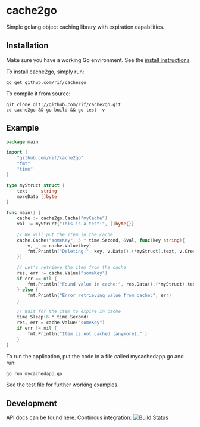 cache2go
========

Simple golang object caching library with expiration capabilities.

## Installation

Make sure you have a working Go environment. See the [install instructions](http://golang.org/doc/install.html).

To install cache2go, simply run:

    go get github.com/rif/cache2go

To compile it from source:

    git clone git://github.com/rif/cache2go.git
    cd cache2go && go build && go test -v

## Example
```go
package main

import (
    "github.com/rif/cache2go"
    "fmt"
    "time"
)

type myStruct struct {
    text     string
    moreData []byte
}

func main() {
    cache := cache2go.Cache("myCache")
    val := myStruct{"This is a test!", []byte{}}

    // We will put the item in the cache
    cache.Cache("someKey", 5 * time.Second, &val, func(key string){
        v, _ := cache.Value(key)
        fmt.Println("Deleting:", key, v.Data().(*myStruct).text, v.CreatedOn())
    })

    // Let's retrieve the item from the cache
    res, err := cache.Value("someKey")
    if err == nil {
        fmt.Println("Found value in cache:", res.Data().(*myStruct).text)
    } else {
        fmt.Println("Error retrieving value from cache:", err)
    }

    // Wait for the item to expire in cache
    time.Sleep(6 * time.Second)
    res, err = cache.Value("someKey")
    if err != nil {
        fmt.Println("Item is not cached (anymore)." )
    }
}
```

To run the application, put the code in a file called mycachedapp.go and run:

    go run mycachedapp.go

See the test file for further working examples.

## Development
API docs can be found [here](http://go.pkgdoc.org/github.com/rif/cache2go).
Continous integration: [![Build Status](https://secure.travis-ci.org/rif/cache2go.png)](http://travis-ci.org/rif/cache2go)
